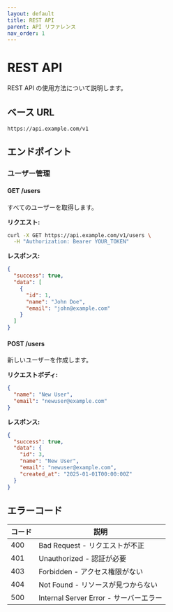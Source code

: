 ```yaml
---
layout: default
title: REST API
parent: API リファレンス
nav_order: 1
---
```


# REST API

REST API の使用方法について説明します。

## ベース URL

```
https://api.example.com/v1
```

## エンドポイント

### ユーザー管理

#### GET /users

すべてのユーザーを取得します。

**リクエスト:**
```bash
curl -X GET https://api.example.com/v1/users \
  -H "Authorization: Bearer YOUR_TOKEN"
```

**レスポンス:**
```json
{
  "success": true,
  "data": [
    {
      "id": 1,
      "name": "John Doe",
      "email": "john@example.com"
    }
  ]
}
```

#### POST /users

新しいユーザーを作成します。

**リクエストボディ:**
```json
{
  "name": "New User",
  "email": "newuser@example.com"
}
```

**レスポンス:**
```json
{
  "success": true,
  "data": {
    "id": 3,
    "name": "New User",
    "email": "newuser@example.com",
    "created_at": "2025-01-01T00:00:00Z"
  }
}
```

## エラーコード

| コード | 説明 |
|--------|------|
| 400 | Bad Request - リクエストが不正 |
| 401 | Unauthorized - 認証が必要 |
| 403 | Forbidden - アクセス権限がない |
| 404 | Not Found - リソースが見つからない |
| 500 | Internal Server Error - サーバーエラー |
